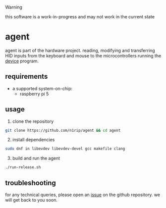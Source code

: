 > [!WARNING]
> this software is a work-in-progress and may not work in the current state

# agent

agent is part of the hardware project. reading, modifying and transferring HID inputs from the keyboard and mouse to the microcontrollers running the [device](https://github.com/n1rip/agent) program.

## requirements

- a supported system-on-chip:
    - raspberry pi 5

## usage

1. clone the repository
```bash
git clone https://github.com/n1rip/agent && cd agent
```

2. install dependencies
```bash
sudo dnf in libevdev libevdev-devel gcc makefile clang
```

3. build and run the agent
```bash
./run-release.sh
```

## troubleshooting

for any technical queries, please open an [issue](https://github.com/n1rip/agent/issues) on the github repository. we will get back to you soon.
